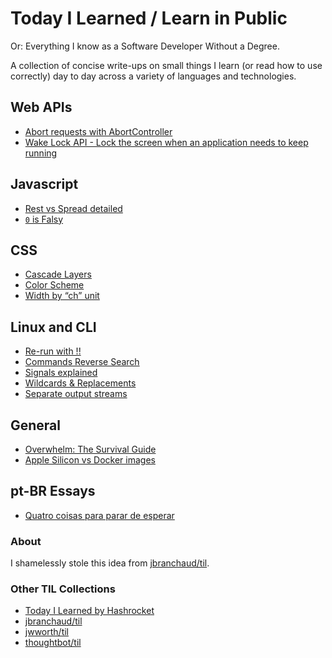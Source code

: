 # Today I Learned / Learn in Public
Or: Everything I know as a Software Developer Without a Degree.

A collection of concise write-ups on small things I learn (or read how to use correctly) day to day across a variety of languages and technologies.

## Web APIs

- [Abort requests with AbortController](web/abort-controller.md)
- [Wake Lock API - Lock the screen when an application needs to keep running](web/wake-lock.md)

## Javascript

- [Rest vs Spread detailed](javascript/triple-dots.md)
- [`0` is Falsy](javascript/zero-is-falsy.md)

## CSS

- [Cascade Layers](css/cascade-layers.md)
- [Color Scheme](css/color-scheme.md)
- [Width by “ch” unit](css/max-width-with-ch.md)

## Linux and CLI

- [Re-run with !!](linux-and-cli/bang-bang.md)
- [Commands Reverse Search](linux-and-cli/reverse-search.md)
- [Signals explained](linux-and-cli/signals.md)
- [Wildcards & Replacements](linux-and-cli/wildcards-replacements.md)
- [Separate output streams](linux-and-cli/output-streams.md)

## General

- [Overwhelm: The Survival Guide](general/overwhelm-survival-guide.md)
- [Apple Silicon vs Docker images](general/apple-silicon-docker-images.md)

## pt-BR Essays

- [Quatro coisas para parar de esperar](essays/4-coisas-parar-de-esperar.md)

### About

I shamelessly stole this idea from
[jbranchaud/til](https://github.com/jbranchaud/til).

### Other TIL Collections

- [Today I Learned by Hashrocket](https://til.hashrocket.com)
- [jbranchaud/til](https://github.com/jbranchaud/til)
- [jwworth/til](https://github.com/jwworth/til)
- [thoughtbot/til](https://github.com/thoughtbot/til)
